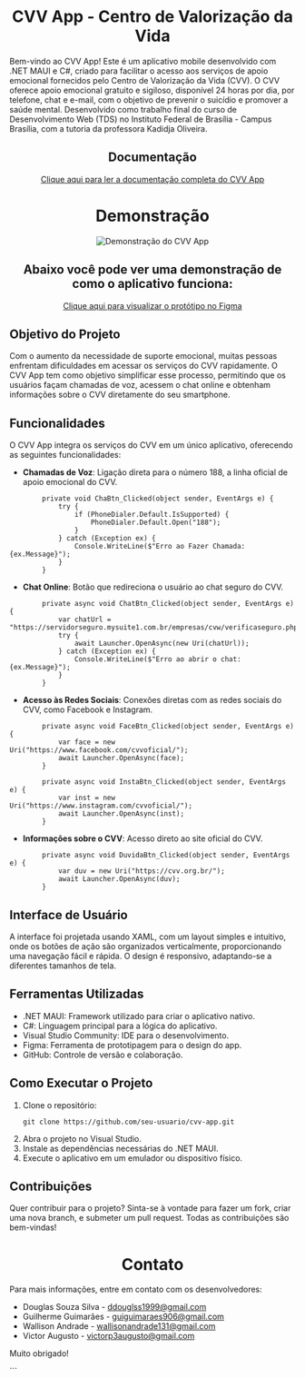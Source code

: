 <h1 align="center">CVV App - Centro de Valorização da Vida</h1>

<p>Bem-vindo ao CVV App! Este é um aplicativo mobile desenvolvido com .NET MAUI e C#, criado para facilitar o acesso aos serviços de apoio emocional fornecidos pelo Centro de Valorização da Vida (CVV). O CVV oferece apoio emocional gratuito e sigiloso, disponível 24 horas por dia, por telefone, chat e e-mail, com o objetivo de prevenir o suicídio e promover a saúde mental. Desenvolvido como trabalho final do curso de Desenvolvimento Web (TDS) no Instituto Federal de Brasília - Campus Brasília, com a tutoria da professora Kadidja Oliveira.</p>

<section>
            <h1 align="center">Documentação</h1>
            <p align="center">
                <a href="https://drive.google.com/file/d/1DtWBoFHUyJboX08aTTFflzYkCoM8q4x6/view?usp=sharing">Clique aqui para ler a documentação completa do CVV App</a>
            </p>
        </section>

<h1 align="center">Demonstração</h1>

<p align="center">
  <img src="https://github.com/user-attachments/assets/b6e6c91f-4fb6-4bcb-b7d7-26b186e7ef6b" alt="Demonstração do CVV App" />
</p>

<h2 align="center">Abaixo você pode ver uma demonstração de como o aplicativo funciona:</h2>
<p align="center">
  <a href="https://www.figma.com/proto/FbJ7ZX04wGpkE9wnl2xjoA/CVV-APP?node-id=20-28&node-type=canvas&t=2csSPgefAZgBADcE-0&scaling=scale-down&content-scaling=fixed&page-id=20%3A27">Clique aqui para visualizar o protótipo no Figma</a>
</p>

<h2 align="left">Objetivo do Projeto</h2>
<p>Com o aumento da necessidade de suporte emocional, muitas pessoas enfrentam dificuldades em acessar os serviços do CVV rapidamente. O CVV App tem como objetivo simplificar esse processo, permitindo que os usuários façam chamadas de voz, acessem o chat online e obtenham informações sobre o CVV diretamente do seu smartphone.</p>

<h2 align="left">Funcionalidades</h2>
<p>O CVV App integra os serviços do CVV em um único aplicativo, oferecendo as seguintes funcionalidades:</p>

<ul>
  <li><b>Chamadas de Voz</b>: Ligação direta para o número 188, a linha oficial de apoio emocional do CVV.</li>
</ul>


            private void ChaBtn_Clicked(object sender, EventArgs e) {
                try {
                    if (PhoneDialer.Default.IsSupported) {
                        PhoneDialer.Default.Open("188");
                    }
                } catch (Exception ex) {
                    Console.WriteLine($"Erro ao Fazer Chamada: {ex.Message}");
                }
            }

<ul>
<li><b>Chat Online</b>: Botão que redireciona o usuário ao chat seguro do CVV.</li>
</ul>

            private async void ChatBtn_Clicked(object sender, EventArgs e) {
                var chatUrl = "https://servidorseguro.mysuite1.com.br/empresas/cvw/verificaseguro.php";
                try {
                    await Launcher.OpenAsync(new Uri(chatUrl));
                } catch (Exception ex) {
                    Console.WriteLine($"Erro ao abrir o chat: {ex.Message}");
                }
            }

<ul> <li><b>Acesso às Redes Sociais</b>: Conexões diretas com as redes sociais do CVV, como Facebook e Instagram.</li> </ul>

            private async void FaceBtn_Clicked(object sender, EventArgs e) {
                var face = new Uri("https://www.facebook.com/cvvoficial/");
                await Launcher.OpenAsync(face);
            }
            
            private async void InstaBtn_Clicked(object sender, EventArgs e) {
                var inst = new Uri("https://www.instagram.com/cvvoficial/");
                await Launcher.OpenAsync(inst);
            }

<ul> <li><b>Informações sobre o CVV</b>: Acesso direto ao site oficial do CVV.</li> </ul>

            private async void DuvidaBtn_Clicked(object sender, EventArgs e) {
                var duv = new Uri("https://cvv.org.br/");
                await Launcher.OpenAsync(duv);
            }

<h2 align="left">Interface de Usuário</h2> <p>A interface foi projetada usando XAML, com um layout simples e intuitivo, onde os botões de ação são organizados verticalmente, proporcionando uma navegação fácil e rápida. O design é responsivo, adaptando-se a diferentes tamanhos de tela.</p> <h2 align="left">Ferramentas Utilizadas</h2> <ul> <li>.NET MAUI: Framework utilizado para criar o aplicativo nativo.</li> <li>C#: Linguagem principal para a lógica do aplicativo.</li> <li>Visual Studio Community: IDE para o desenvolvimento.</li> <li>Figma: Ferramenta de prototipagem para o design do app.</li> <li>GitHub: Controle de versão e colaboração.</li> </ul> <h2 align="left">Como Executar o Projeto</h2> <ol> <li>Clone o repositório: <pre><code>git clone https://github.com/seu-usuario/cvv-app.git</code></pre> </li> <li>Abra o projeto no Visual Studio.</li> <li>Instale as dependências necessárias do .NET MAUI.</li> <li>Execute o aplicativo em um emulador ou dispositivo físico.</li> </ol> <h2 align="left">Contribuições</h2> <p>Quer contribuir para o projeto? Sinta-se à vontade para fazer um fork, criar uma nova branch, e submeter um pull request. Todas as contribuições são bem-vindas!</p> <h1 align="center">Contato</h1> <p align="left">Para mais informações, entre em contato com os desenvolvedores:</p> <ul> <li>Douglas Souza Silva - <a href="mailto:ddouglss1999@gmail.com">ddouglss1999@gmail.com</a></li> <li>Guilherme Guimarães - <a href="mailto:guiguimaraes906@gmail.com">guiguimaraes906@gmail.com</a></li> <li>Wallison Andrade - <a href="mailto:wallisonandrade131@gmail.com">wallisonandrade131@gmail.com</a></li> <li>Victor Augusto - <a href="mailto:victorp3augusto@gmail.com">victorp3augusto@gmail.com</a></li> </ul> <p>Muito obrigado!</p> ```









